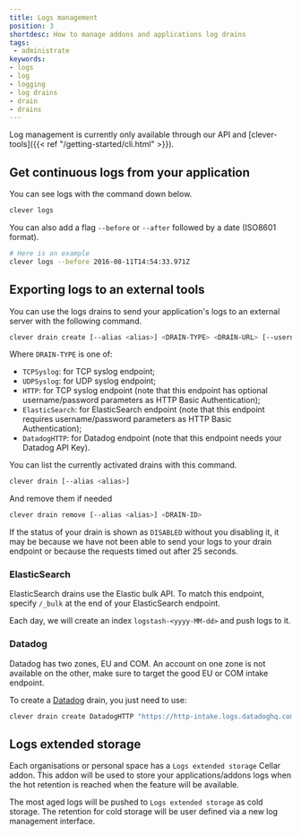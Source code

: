 ```yaml
---
title: Logs management
position: 3
shortdesc: How to manage addons and applications log drains
tags:
 - administrate
keywords:
- logs
- log
- logging
- log drains
- drain
- drains
---
```


Log management is currently only available through our API and [clever-tools]({{< ref "/getting-started/cli.html" >}}).

## Get continuous logs from your application

You can see logs with the command down below.

```bash
clever logs
```

You can also add a flag `--before` or `--after` followed by a date (ISO8601 format).

```bash
# Here is an example
clever logs --before 2016-08-11T14:54:33.971Z
```

## Exporting logs to an external tools

You can use the logs drains to send your application's logs to an external server with the following command.

```bash
clever drain create [--alias <alias>] <DRAIN-TYPE> <DRAIN-URL> [--username <username>] [--password <password>]
```

Where `DRAIN-TYPE` is one of:

- `TCPSyslog`: for TCP syslog endpoint;
- `UDPSyslog`: for UDP syslog endpoint;
- `HTTP`: for TCP syslog endpoint (note that this endpoint has optional username/password parameters as HTTP Basic Authentication);
- `ElasticSearch`: for ElasticSearch endpoint (note that this endpoint requires username/password parameters as HTTP Basic Authentication);
- `DatadogHTTP`: for Datadog endpoint (note that this endpoint needs your Datadog API Key).

You can list the currently activated drains with this command.

```bash
clever drain [--alias <alias>]
```

And remove them if needed

```bash
clever drain remove [--alias <alias>] <DRAIN-ID>
```

If the status of your drain is shown as `DISABLED` without you disabling it, it may be because we  have not been able to send your logs to your drain endpoint or because the requests timed out after 25 seconds.

### ElasticSearch

ElasticSearch drains use the Elastic bulk API. To match this endpoint, specify `/_bulk` at the end of your ElasticSearch endpoint.

Each day, we will create an index `logstash-<yyyy-MM-dd>` and push logs to it.

### Datadog

Datadog has two zones, EU and COM. An account on one zone is not available on the other, make sure to target the good EU or COM intake endpoint.

To create a [Datadog](https://docs.datadoghq.com/fr/api/latest/logs/#send-logs) drain, you just need to use:

```bash
clever drain create DatadogHTTP "https://http-intake.logs.datadoghq.com/v1/input/<API_KEY>?ddsource=clevercloud&service=<SERVICE>&hostname=<HOST>"
```

## Logs extended storage

Each organisations or personal space has a `Logs extended storage` Cellar addon.
This addon will be used to store your applications/addons logs when the hot retention is reached when the feature will be available.

The most aged logs will be pushed to `Logs extended storage` as cold storage.
The retention for cold storage will be user defined via a new log management interface.
